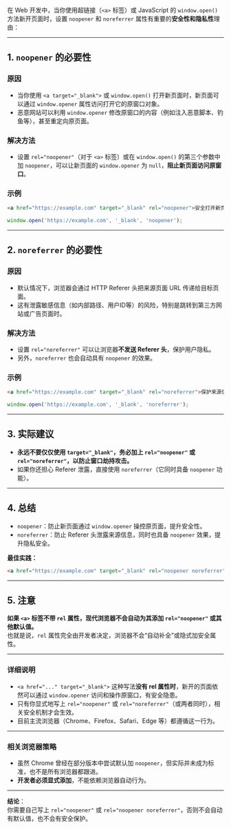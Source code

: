 在 Web 开发中，当你使用超链接（`<a>` 标签）或 JavaScript 的 `window.open()` 方法新开页面时，设置 `noopener` 和 `noreferrer` 属性有重要的**安全性和隐私性**理由：

---

## 1. `noopener` 的必要性

### 原因
- 当你使用 `<a target="_blank">` 或 `window.open()` 打开新页面时，新页面可以通过 `window.opener` 属性访问打开它的原窗口对象。
- 恶意网站可以利用 `window.opener` 修改原窗口的内容（例如注入恶意脚本、钓鱼等），甚至重定向原页面。

### 解决方法
- 设置 `rel="noopener"`（对于 `<a>` 标签）或在 `window.open()` 的第三个参数中加 `noopener`，可以让新页面的 `window.opener` 为 `null`，**阻止新页面访问原窗口**。

### 示例
```html
<a href="https://example.com" target="_blank" rel="noopener">安全打开新页面</a>
```
```javascript
window.open('https://example.com', '_blank', 'noopener');
```

---

## 2. `noreferrer` 的必要性

### 原因
- 默认情况下，浏览器会通过 HTTP Referer 头把来源页面 URL 传递给目标页面。
- 这有泄露敏感信息（如内部路径、用户ID等）的风险，特别是跳转到第三方网站或广告页面时。

### 解决方法
- 设置 `rel="noreferrer"` 可以让浏览器**不发送 Referer 头**，保护用户隐私。
- 另外，`noreferrer` 也会自动具有 `noopener` 的效果。

### 示例
```html
<a href="https://example.com" target="_blank" rel="noreferrer">保护来源信息</a>
```
```javascript
window.open('https://example.com', '_blank', 'noreferrer');
```

---

## 3. 实际建议

- **永远不要仅仅使用 `target="_blank"`，务必加上 `rel="noopener"` 或 `rel="noreferrer"`，以防止窗口劫持攻击。**
- 如果你还担心 Referer 泄露，直接使用 `noreferrer`（它同时具备 `noopener` 功能）。

---

## 4. 总结

- `noopener`：防止新页面通过 `window.opener` 操控原页面，提升安全性。
- `noreferrer`：防止 Referer 头泄露来源信息，同时也具备 `noopener` 效果，提升隐私安全。

**最佳实践：**
```html
<a href="https://example.com" target="_blank" rel="noopener noreferrer">安全且隐私</a>
```

---

## 5. 注意

**如果 `<a>` 标签不带 `rel` 属性，现代浏览器不会自动为其添加 `rel="noopener"` 或其他默认值。**  
也就是说，`rel` 属性完全由开发者决定，浏览器不会“自动补全”或隐式加安全属性。

---

### 详细说明

- `<a href="..." target="_blank">` 这种写法**没有 rel 属性时**，新开的页面依然可以通过 `window.opener` 访问和操作原窗口，有安全隐患。
- 只有你显式地写上 `rel="noopener"` 或 `rel="noreferrer"`（或两者同时），相关安全机制才会生效。
- 目前主流浏览器（Chrome、Firefox、Safari、Edge 等）都遵循这一行为。

---

### 相关浏览器策略

- 虽然 Chrome 曾经在部分版本中尝试默认加 `noopener`，但实际并未成为标准，也不是所有浏览器都跟进。
- **开发者必须显式添加**，不能依赖浏览器自动行为。

---

**结论**：  
你需要自己写上 `rel="noopener"` 或 `rel="noopener noreferrer"`，否则不会自动有默认值，也不会有安全保护。
